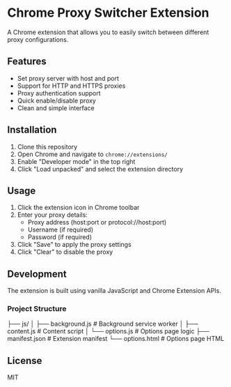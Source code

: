 # Chrome Proxy Switcher Extension

A Chrome extension that allows you to easily switch between different proxy configurations.

## Features

- Set proxy server with host and port
- Support for HTTP and HTTPS proxies
- Proxy authentication support
- Quick enable/disable proxy
- Clean and simple interface

## Installation

1. Clone this repository
2. Open Chrome and navigate to `chrome://extensions/`
3. Enable "Developer mode" in the top right
4. Click "Load unpacked" and select the extension directory

## Usage

1. Click the extension icon in Chrome toolbar
2. Enter your proxy details:
   - Proxy address (host:port or protocol://host:port)
   - Username (if required)
   - Password (if required)
3. Click "Save" to apply the proxy settings
4. Click "Clear" to disable the proxy

## Development

The extension is built using vanilla JavaScript and Chrome Extension APIs.

### Project Structure
├── js/
│ ├── background.js # Background service worker
│ ├── content.js # Content script
│ └── options.js # Options page logic
├── manifest.json # Extension manifest
└── options.html # Options page HTML


## License

MIT